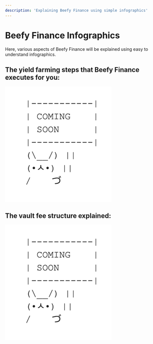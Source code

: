 ```yaml
---
description: 'Explaining Beefy Finance using simple infographics'
---
```


# Beefy Finance Infographics

Here, various aspects of Beefy Finance will be explained using easy to understand infographics.

## The yield farming steps that Beefy Finance executes for you:

![](.gitbook/assets/coming-soon.png)

## The vault fee structure explained:

![](.gitbook/assets/coming-soon.png)